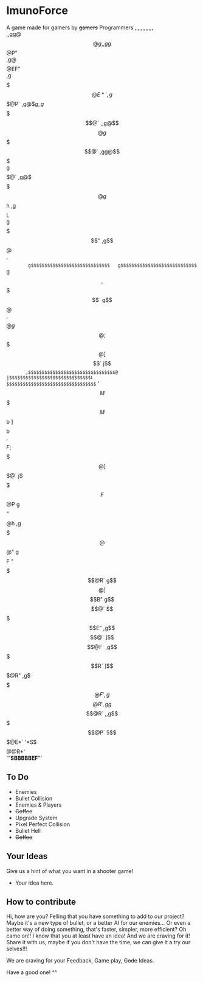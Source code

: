 # ImunoForce
A game made for gamers by ~~gamers~~ Programmers
                                                   ,,,,,,,,,,,,                      
                                           ,,gg@$$$$$$$$$$$$$$$$$$@g,                
                                      ,gg$$$$$$$$$$$$$$$$$$$$$$$$$$@P"               
                                  ,g@$$$$$$$$$$$$$$$$$$$$$$$$@EF"                    
                               ,g$$$$$$$$$$$$$$$$$$$$$$$@E*'                         
                            ,g$$$$$$$$$$$$$$$$$$$$$$$@P`                 ,g@$$g      
                         ,g$$$$$$$$$$$$$$$$$$$$$$$$@`              ,,g@$$$$$$$$@     
                       g$$$$$$$$$$$$$$$$$$$$$$$$$@`           ,gg@$$$$$$$$$$$$$$$    
                     g$$$$$$$$$$$$$$$$$$$$$$$$$@`         ,g@$$$$$$$$$$$$$$$$$$$$@   
                   g$$$$$$$$$$$$$$$$$$$$$$$$$$h         ,g$$$$$$$$$$$$$$$$$$$$$$$$L  
                 g$$$$$$$$$$$$$$$$$$$$$$$$$$$"        ,g$$$$$$$$$$$$$$$$$$$$$$$$$$@  
               ,$$$$$$$$$$$$$$$$$$$$$$$$$$$$`        g$$$$$$$$$$$$$$$$$$$$$$$$$$$$$  
              g$$$$$$$$$$$$$$$$$$$$$$$$$$$$`        g$$$$$$$$$$$$$$$$$$$$$$$$$$$$$$  
            ,$$$$$$$$$$$$$$$$$$$$$$$$$$$$$`        g$$$$$$$$$$$$$$$$$$$$$$$$$$$$$$@  
           ,$$$$$$$$$$$$$$$$$$$$$$$$$$$$$@        g$$$$$$$$$$$$$$$$$$$$$$$$$$$$$$$@  
          ;$$$$$$$$$$$$$$$$$$$$$$$$$$$$$@        ]$$$$$$$$$$$$$$$$$$$$$$$$$$$$$$$$`  
         j$$$$$$$$$$$$$$$$$$$$$$$$$$$$$$`       ,$$$$$$$$$$$$$$$$$$$$$$$$$$$$$$$$@   
        j$$$$$$$$$$$$$$$$$$$$$$$$$$$$$$L        $$$$$$$$$$$$$$$$$$$$$$$$$$$$$$$$$` ' 
        $$$$$$$$$$$$$$$$$$$$$$$$$$$$$$M        $$$$$$$$$$$$$$$$$$$$$$$$$$$$$$$$$M    
       $$$$$$$$$$$$$$$$$$$$$$$$$$$$$$b        ]$$$$$$$$$$$$$$$$$$$$$$$$$$$$$$$$b     
      ,$$$$$$$$$$$$$$$$$$$$$$$$$$$$$F        ;$$$$$$$$$$$$$$$$$$$$$$$$$$$$$$$$@      
      ]$$$$$$$$$$$$$$$$$$$$$$$$$$$@`        j$$$$$$$$$$$$$$$$$$$$$$$$$$$$$$$$F       
      $$$$$$$$$$$$$$$$$$$$$$$$$$@P         g$$$$$$$$$$$$$$$$$$$$$$$$$$$$$$$$"        
      $$$$$$$$$$$$$$$$$$$$$$$$@h         ,g$$$$$$$$$$$$$$$$$$$$$$$$$$$$$$$@          
      $$$$$$$$$$$$$$$$$$$$$$@"          g$$$$$$$$$$$$$$$$$$$$$$$$$$$$$$$$F  "        
      $$$$$$$$$$$$$$$$$$$@R`          g$$$$$$$$$$$$$$$$$$$$$$$$$$$$$$$$@             
      ]$$$$$$$$$$$$$$$$B"           g$$$$$$$$$$$$$$$$$$$$$$$$$$$$$$$$@`              
       $$$$$$$$$$$$$E"           ,g$$$$$$$$$$$$$$$$$$$$$$$$$$$$$$$$@`                
       ]$$$$$$$$@F`           ,g$$$$$$$$$$$$$$$$$$$$$$$$$$$$$$$$$R`                  
        ]$$$@R"             ,g$$$$$$$$$$$$$$$$$$$$$$$$$$$$$$$$@F                     
         '               ,g$$$$$$$$$$$$$$$$$$$$$$$$$$$$$$$$@R'                       
                     ,gg$$$$$$$$$$$$$$$$$$$$$$$$$$$$$$$$@R`                          
                  ,,g$$$$$$$$$$$$$$$$$$$$$$$$$$$$$$$$$@P`                             
                5$$$$$$$$$$$$$$$$$$$$$$$$$$$$$$$@E*`                                 
                  '*S$$$$$$$$$$$$$$$$$$$$$@@R*'                                      
                        '"**SBBBBBEF**"'                                             

## To Do
* Enemies
* Bullet Collision
* Enemies & Players
* ~~Coffee~~
* Upgrade System
* Pixel Perfect Collision
* Bullet Hell
* ~~Coffee~~

## Your Ideas
Give us a hint of what you want in a shooter game!
* Your idea here.

## How to contribute
Hi, how are you? Felling that you have something to add to our project?
Maybe it's a new type of bullet, or a better AI for our enemies... Or 
even a better way of doing something, that's faster, simpler, more efficient?
Oh came on!! I know that you at least have an idea! And we are craving for it!
Share it with us, maybe if you don't have the time, we can give it a try our selves!!!

We are craving for your Feedback, Game play, ~~Code~~ Ideas.

Have a good one! ^^

